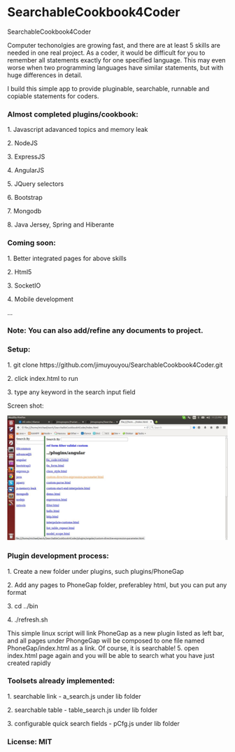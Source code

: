 # SearchableCookbook4Coder
SearchableCookbook4Coder

Computer techonolgies are growing fast, and there are at least 5 skills are needed in one real project. As a coder, it would be difficult for you to remember all statements exactly for one specified language. This may even worse when two programming languages have similar statements, but with huge differences in detail. <p>

I build this simple app to provide pluginable, searchable, runnable and copiable statements for coders.<p> 

<h3>Almost completed plugins/cookbook:</h3><p>
1. Javascript adavanced topics and memory leak<p>
2. NodeJS<p>
3. ExpressJS<p>
4. AngularJS<p>
5. JQuery selectors<p>
6. Bootstrap<p>
7. Mongodb<p>
8. Java Jersey, Spring and Hiberante<p>

<h3>Coming soon:</h3><p>
1. Better integrated pages for above skills<p>
2. Html5<p>
3. SocketIO<p>
4. Mobile development<p>
...<p>

<h3>Note: You can also add/refine any documents to project.</h3><p>


<h3>Setup:</h3><p>
1. git clone https://github.com/jimuyouyou/SearchableCookbook4Coder.git<p>
2. click index.html to run<p>
3. type any keyword in the search input field <p>

Screen shot:<p>
<img src="screenshot_scc.jpg"/><p>

<h3>Plugin development process:</h3><p>
1. Create a new folder under plugins, such plugins/PhoneGap<p>
2. Add any pages to PhoneGap folder, preferabley html, but you can put any format<p>
3. cd ../bin<p>
4. ./refresh.sh <p>
This simple linux script will link PhoneGap as a new plugin listed as left bar, and all pages under PhongeGap will be composed to one file named PhoneGap/index.html as a link. Of course, it is searchable!
5. open index.html page again and you will be able to search what you have just created rapidly<p>

<h3>Toolsets already implemented:</h3><p>
1. searchable link - a_search.js under lib folder<p>
2. searchable table - table_search.js under lib folder<p>
3. configurable quick search fields - pCfg.js under lib folder<p>


<h3>License: MIT</h3>